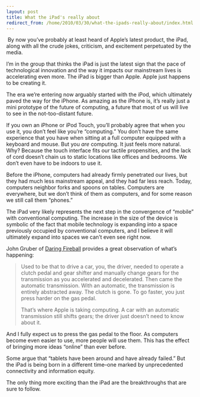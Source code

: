 ```yaml
---
layout: post
title: What the iPad's really about
redirect_from: /home/2010/03/30/what-the-ipads-really-about/index.html
---
```

<p><img src="/img/ipad.jpg" alt="" />
By now you’ve probably at least heard of Apple’s latest product, the iPad, along with all the crude jokes, criticism, and excitement perpetuated by the media.</p>
<p>I’m in the group that thinks the iPad is just the latest sign that the pace of technological innovation and the way it impacts our mainstream lives is accelerating even more.  The iPad is bigger than Apple.  Apple just happens to be creating it.</p>
<p>The era we’re entering now arguably started with the iPod, which ultimately paved the way for the iPhone.  As amazing as the iPhone is, it’s really just a mini prototype of the future of computing, a future that most of us will live to see in the not-too-distant future.</p>
<p>If you own an iPhone or iPod Touch, you’ll probably agree that when you use it, you don’t feel like you’re “computing.”  You don’t have the same experience that you have when sitting at a full computer equipped with a keyboard and mouse.  But you <em>are</em> computing.  It just feels more natural.  Why?  Because the touch interface fits our tactile propensities, and the lack of cord doesn’t chain us to static locations like offices and bedrooms.  We don’t even have to be indoors to use it.</p>
<p>Before the iPhone, computers had already firmly penetrated our lives, but they had much less mainstream appeal, and they had far less reach.  Today, computers neighbor forks and spoons on tables.  Computers are everywhere, but we don’t think of them as computers, and for some reason we still call them “phones.”</p>
<p>The iPad very likely represents the next step in the convergence of “mobile” with conventional computing.  The increase in the size of the device is symbolic of the fact that mobile technology is expanding into a space previously occupied by conventional computers, and I believe it will ultimately expand into spaces we can’t even see right now.</p>
<p>John Gruber of <a href="http://daringfireball.net/2010/01/various_ipad_thoughts">Daring Fireball</a> provides a great observation of what’s happening:</p>
<blockquote><p>Used to be that to drive a car, you, the driver, needed to operate a clutch pedal and gear shifter and manually change gears for the transmission as you accelerated and decelerated. Then came the automatic transmission. With an automatic, the transmission is entirely abstracted away. The clutch is gone. To go faster, you just press harder on the gas pedal.</p>
<p>That’s where Apple is taking computing. A car with an automatic transmission still shifts gears; the driver just doesn’t need to know about it.</p></blockquote>
<p>And I fully expect us to press the gas pedal to the floor.  As computers become even easier to use, more people will use them.  This has the effect of bringing more ideas “online” than ever before.</p>
<p>Some argue that “tablets have been around and have already failed.”  But the iPad is being born in a different time–one marked by unprecedented connectivity and information equity.</p>
<p>The only thing more exciting than the iPad are the breakthroughs that are sure to follow.</p>
